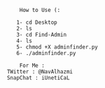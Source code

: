 
         How to Use (:
        
        1- cd Desktop
        2- ls  
        3- cd Find-Admin                                   
        4- ls
        5- chmod +X adminfinder.py 
        6- ./adminfinder.py
     
         For Me :
     TWitter : @NavAlhazmi 
     SnapChat : iUnetiCaL
     
